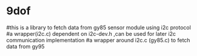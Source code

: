 # 9dof
#this is a library to fetch data from gy85 sensor module using i2c protocol
#a wrapper(i2c.c) dependent on i2c-dev.h ,can be used for later i2c communication implementation
#a wrapper around i2c.c (gy85.c) to fetch data from gy95
